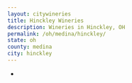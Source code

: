 ```yaml
---
layout: citywineries
title: Hinckley Wineries
description: Wineries in Hinckley, OH
permalink: /oh/medina/hinckley/
state: oh
county: medina
city: hinckley
---
```

-
